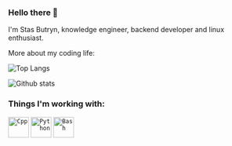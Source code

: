 ### Hello there 👋

I'm Stas Butryn, knowledge engineer, backend developer and linux enthusiast.

More about my coding life:

![Top Langs](https://github-readme-stats.vercel.app/api/top-langs/?username=shtress)

![Github stats](https://github-readme-stats.vercel.app/api?username=shtress&count_private=true&show_icons=true)

### Things I'm working with:

<code><a href="https://isocpp.org/"><img alt="Cpp" title="C++" src="https://user-images.githubusercontent.com/42747200/46140125-da084900-c26d-11e8-8ea7-c45ae6306309.png" height="42"></a></code>
<code><a href="https://www.python.org/"><img alt="Python" title="Python" src="https://zhurnalonlain.ru/uploads/posts/2020-04/7213/7213.jpg" height="42"></a></code>
<code><a href="https://www.gnu.org/software/bash"><img alt="Bash" title="Bash" src="https://github.com/cheesits456/cheesits456/raw/master/icons/bash.png" height="42"></a></code>
